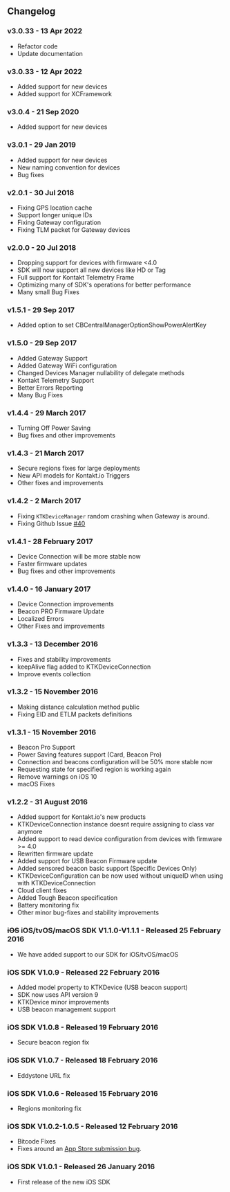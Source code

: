 ## Changelog

### v3.0.33 - 13 Apr 2022
- Refactor code
- Update documentation

### v3.0.33 - 12 Apr 2022
- Added support for new devices
- Added support for XCFramework

### v3.0.4 - 21 Sep 2020
- Added support for new devices

### v3.0.1 - 29 Jan 2019
- Added support for new devices
- New naming convention for devices
- Bug fixes

### v2.0.1 - 30 Jul 2018
- Fixing GPS location cache
- Support longer unique IDs
- Fixing Gateway configuration
- Fixing TLM packet for Gateway devices

### v2.0.0 - 20 Jul 2018
- Dropping support for devices with firmware <4.0
- SDK will now support all new devices like HD or Tag
- Full support for Kontakt Telemetry Frame
- Optimizing many of SDK's operations for better performance
- Many small Bug Fixes

### v1.5.1 - 29 Sep 2017
- Added option to set CBCentralManagerOptionShowPowerAlertKey

### v1.5.0 - 29 Sep 2017
- Added Gateway Support
- Added Gateway WiFi configuration
- Changed Devices Manager nullability of delegate methods
- Kontakt Telemetry Support
- Better Errors Reporting
- Many Bug Fixes

### v1.4.4 - 29 March 2017
- Turning Off Power Saving
- Bug fixes and other improvements

### v1.4.3 - 21 March 2017
- Secure regions fixes for large deployments
- New API models for Kontakt.io Triggers
- Other fixes and improvements

### v1.4.2 - 2 March 2017
- Fixing `KTKDeviceManager` random crashing when Gateway is around.
- Fixing Github Issue [#40](https://github.com/kontaktio/kontakt-ios-sdk/issues/40)

### v1.4.1 - 28 February 2017
- Device Connection will be more stable now
- Faster firmware updates
- Bug fixes and other improvements

### v1.4.0 - 16 January 2017
- Device Connection improvements
- Beacon PRO Firmware Update
- Localized Errors
- Other Fixes and improvements

### v1.3.3 - 13 December 2016
- Fixes and stability improvements
- keepAlive flag added to KTKDeviceConnection
- Improve events collection

### v1.3.2 - 15 November 2016
- Making distance calculation method public
- Fixing EID and ETLM packets definitions

### v1.3.1 - 15 November 2016
- Beacon Pro Support
- Power Saving features support (Card, Beacon Pro)
- Connection and beacons configuration will be 50% more stable now
- Requesting state for specified region is working again
- Remove warnings on iOS 10
- macOS Fixes

### v1.2.2 - 31 August 2016
- Added support for Kontakt.io's new products
- KTKDeviceConnection instance doesnt require assigning to class var anymore
- Added support to read device configuration from devices with firmware >= 4.0
- Rewritten firmware update
- Added support for USB Beacon Firmware update
- Added sensored beacon basic support (Specific Devices Only)
- KTKDeviceConfiguration can be now used without uniqueID when using with KTKDeviceConnection
- Cloud client fixes
- Added Tough Beacon specification
- Battery monitoring fix
- Other minor bug-fixes and stability improvements

### ~~iOS~~ iOS/tvOS/macOS SDK V1.1.0-V1.1.1 - Released 25 February 2016
* We have added support to our SDK for iOS/tvOS/macOS

### iOS SDK V1.0.9 - Released 22 February 2016
* Added model property to KTKDevice (USB beacon support)
* SDK now uses API version 9
* KTKDevice minor improvements    
* USB beacon management support

### iOS SDK V1.0.8 - Released 19 February 2016
* Secure beacon region fix

### iOS SDK V1.0.7 - Released 18 February 2016
* Eddystone URL fix

### iOS SDK V1.0.6 - Released 15 February 2016
* Regions monitoring fix

### iOS SDK V1.0.2-1.0.5 - Released 12 February 2016
* Bitcode Fixes
* Fixes around an [App Store submission bug](http://www.openradar.me/radar?id=6409498411401216).

### iOS SDK V1.0.1 - Released 26 January 2016
* First release of the new iOS SDK
